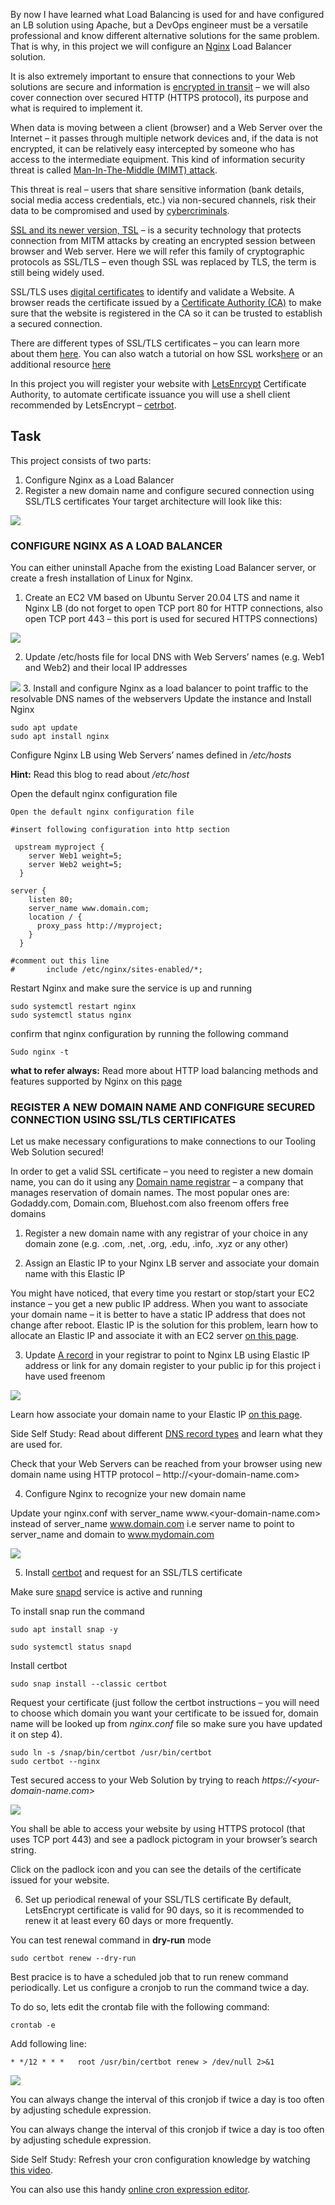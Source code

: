By now I have learned what Load Balancing is used for and have configured an LB solution using Apache, but a DevOps engineer must be a versatile professional and know different alternative solutions for the same problem. That is why, in this project we will configure an [Nginx](https://www.nginx.com/) Load Balancer solution.

It is also extremely important to ensure that connections to your Web solutions are secure and information is [encrypted in transit](https://security.berkeley.edu/data-encryption-transit-guideline) – we will also cover connection over secured HTTP (HTTPS protocol), its purpose and what is required to implement it.

When data is moving between a client (browser) and a Web Server over the Internet – it passes through multiple network devices and, if the data is not encrypted, it can be relatively easy intercepted by someone who has access to the intermediate equipment. This kind of information security threat is called [Man-In-The-Middle (MIMT) attack](https://en.wikipedia.org/wiki/Man-in-the-middle_attack).

This threat is real – users that share sensitive information (bank details, social media access credentials, etc.) via non-secured channels, risk their data to be compromised and used by [cybercriminals](https://www.trendmicro.com/vinfo/us/security/definition/cybercriminals).

[SSL and its newer version, TSL](https://en.wikipedia.org/wiki/Transport_Layer_Security#SSL_1.0,_2.0,_and_3.0) – is a security technology that protects connection from MITM attacks by creating an encrypted session between browser and Web server. Here we will refer this family of cryptographic protocols as SSL/TLS – even though SSL was replaced by TLS, the term is still being widely used.

SSL/TLS uses [digital certificates](https://en.wikipedia.org/wiki/Public_key_certificate) to identify and validate a Website. A browser reads the certificate issued by a [Certificate Authority (CA)](https://en.wikipedia.org/wiki/Certificate_authority) to make sure that the website is registered in the CA so it can be trusted to establish a secured connection.

There are different types of SSL/TLS certificates – you can learn more about them [here](https://blog.hubspot.com/marketing/what-is-ssl). You can also watch a tutorial on how SSL works[here](https://www.youtube.com/watch?v=T4Df5_cojAs&ab_channel=kubucation) or an additional resource [here](https://www.youtube.com/watch?v=SJJmoDZ3il8&ab_channel=dtommy1979)

In this project you will register your website with [LetsEnrcypt](https://www.youtube.com/watch?v=SJJmoDZ3il8&ab_channel=dtommy1979) Certificate Authority, to automate certificate issuance you will use a shell client recommended by LetsEncrypt – [cetrbot](https://certbot.eff.org/).

## Task 

This project consists of two parts:

1. Configure Nginx as a Load Balancer
2. Register a new domain name and configure secured connection using SSL/TLS certificates
Your target architecture will look like this:

![](/nginx_lb.png)

### CONFIGURE NGINX AS A LOAD BALANCER

You can either uninstall Apache from the existing Load Balancer server, or create a fresh installation of Linux for Nginx.

1. Create an EC2 VM based on Ubuntu Server 20.04 LTS and name it Nginx LB (do not forget to open TCP port 80 for HTTP connections, also open TCP port 443 – this port is used for secured HTTPS connections)

![](/open%20port%20443.PNG)

2. Update /etc/hosts file for local DNS with Web Servers’ names (e.g. Web1 and Web2) and their local IP addresses

![](/hosts%20resolution.PNG)
3. Install and configure Nginx as a load balancer to point traffic to the resolvable DNS names of the webservers
Update the instance and Install Nginx

```
sudo apt update
sudo apt install nginx
```

Configure Nginx LB using Web Servers’ names defined in */etc/hosts*

**Hint:** Read this blog to read about */etc/host*

Open the default nginx configuration file

`Open the default nginx configuration file
`

```
#insert following configuration into http section

 upstream myproject {
    server Web1 weight=5;
    server Web2 weight=5;
  }

server {
    listen 80;
    server_name www.domain.com;
    location / {
      proxy_pass http://myproject;
    }
  }

#comment out this line
#       include /etc/nginx/sites-enabled/*;
```
Restart Nginx and make sure the service is up and running
```
sudo systemctl restart nginx
sudo systemctl status nginx
```

confirm that nginx configuration by running the following command

`Sudo nginx -t `




**what to refer always:** Read more about HTTP load balancing methods and features supported by Nginx on this [page](https://docs.nginx.com/nginx/admin-guide/load-balancer/http-load-balancer/)



### REGISTER A NEW DOMAIN NAME AND CONFIGURE SECURED CONNECTION USING SSL/TLS CERTIFICATES

Let us make necessary configurations to make connections to our Tooling Web Solution secured!

In order to get a valid SSL certificate – you need to register a new domain name, you can do it using any [Domain name registrar](https://en.wikipedia.org/wiki/Domain_name_registrar) – a company that manages reservation of domain names. The most popular ones are: Godaddy.com, Domain.com, Bluehost.com also freenom offers free domains

1. Register a new domain name with any registrar of your choice in any domain zone (e.g. .com, .net, .org, .edu, .info, .xyz or any other)

2. Assign an Elastic IP to your Nginx LB server and associate your domain name with this Elastic IP


You might have noticed, that every time you restart or stop/start your EC2 instance – you get a new public IP address. When you want to associate your domain name – it is better to have a static IP address that does not change after reboot. Elastic IP is the solution for this problem, learn how to allocate an Elastic IP and associate it with an EC2 server [on this page](https://docs.aws.amazon.com/AWSEC2/latest/UserGuide/elastic-ip-addresses-eip.html).

3. Update [A record](https://www.cloudflare.com/en-gb/learning/dns/dns-records/dns-a-record) in your registrar to point to Nginx LB using Elastic IP address or link for any domain register to your public ip  for this project i have used freenom 

![](/link%20to%20your%20profile.PNG)



Learn how associate your domain name to your Elastic IP [on this page](https://medium.com/progress-on-ios-development/connecting-an-ec2-instance-with-a-godaddy-domain-e74ff190c233).


Side Self Study: Read about different [DNS record types](https://www.cloudflare.com/en-gb/learning/dns/dns-records/) and learn what they are used for.


Check that your Web Servers can be reached from your browser using new domain name using HTTP protocol – http://<your-domain-name.com>


4. Configure Nginx to recognize your new domain name

Update your nginx.conf with server_name www.<your-domain-name.com> instead of server_name www.domain.com i.e server name to point to server_name and domain to www.mydomain.com


![](/url%20after%20pointing.PNG)


5. Install [certbot](https://certbot.eff.org/) and request for an SSL/TLS certificate

Make sure [snapd](https://snapcraft.io/snapd) service is active and running


To install snap run the command

`sudo apt install snap -y`


`sudo systemctl status snapd`

Install certbot

`sudo snap install --classic certbot`

Request your certificate (just follow the certbot instructions – you will need to choose which domain you want your certificate to be issued for, domain name will be looked up from *nginx.conf* file so make sure you have updated it on step 4).

```
sudo ln -s /snap/bin/certbot /usr/bin/certbot
sudo certbot --nginx
```


Test secured access to your Web Solution by trying to reach *https://<your-domain-name.com>*

![](/let%20encrpt.PNG)




You shall be able to access your website by using HTTPS protocol (that uses TCP port 443) and see a padlock pictogram in your browser’s search string.

Click on the padlock icon and you can see the details of the certificate issued for your website.



6. Set up periodical renewal of your SSL/TLS certificate
By default, LetsEncrypt certificate is valid for 90 days, so it is recommended to renew it at least every 60 days or more frequently.

You can test renewal command in **dry-run** mode

`sudo certbot renew --dry-run`

Best pracice is to have a scheduled job that to run renew command periodically. Let us configure a cronjob to run the command twice a day.

To do so, lets edit the crontab file with the following command:

`crontab -e`

Add following line:

`* */12 * * *   root /usr/bin/certbot renew > /dev/null 2>&1`


![](/cron%20video.PNG)

You can always change the interval of this cronjob if twice a day is too often by adjusting schedule expression.


You can always change the interval of this cronjob if twice a day is too often by adjusting schedule expression.

Side Self Study: Refresh your cron configuration knowledge by watching [this video](https://www.youtube.com/watch?v=4g1i0ylvx3A&feature=youtu.be&ab_channel=TechVitals).

You can also use this handy [online cron expression editor](https://crontab.guru/).



